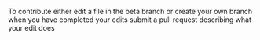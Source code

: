 To contribute either edit a file in the beta branch or create your own branch when you have completed your edits submit a pull request
describing what your edit does
